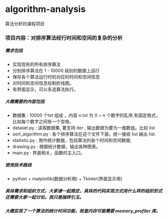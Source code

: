# algorithm-analysis
算法分析的课程项目

### 项目内容：对排序算法经行时间和空间的复杂的分析
##### 需求包括
- 实现现有的所有排序算法
- 分别排序算法在 1 - 10000 级别的数据上运行
- 保存各个算法运行时的对应的时间和空间信息
- 对时间和空间信息绘制折线图。
- 有界面显示，可以多选算法执行。
##### 大概需要的内容包括
- 数据集 : 10000 个txt 组成 ，内容 n.txt 为 0 ~ n 个数字的乱序,有固定格式，比如每个数字之间有一个空格， 
- dataset.py :  读取数据集, 要支持 iter , 输出数据为要为一维数组。比如 list
- sort_algorithm.py : 各个排序算法在这个文件下面，统一接收 list 输出 list.
- statistic.py : 用作统计数据，包括算法的各个时间和空间数据,
- drawing.py : 根据统计数据，输出各种图表。
- main.py : 界面相关，函数的主入口。
##### 使用技术路线
- python + matplotlib(数据分析用) + Tkinter(界面显示用)
##### 具体需求和组织方式，大家请一起商定，具体的代码实现方式用什么样的组织形式还需要大家一起讨论。我只是抛砖引玉。

##### 大概实现了一个算法的统计时间功能，检查内存可能需要 memory_profiler 库。

